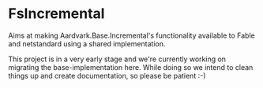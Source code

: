 # FsIncremental

Aims at making Aardvark.Base.Incremental's functionality available to Fable and netstandard using a shared implementation.

This project is in a very early stage and we're currently working on migrating the base-implementation here.
While doing so we intend to clean things up and create documentation, so please be patient :-)


